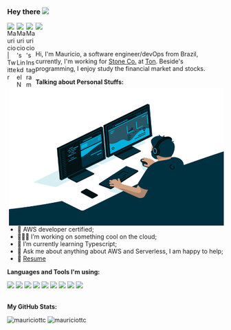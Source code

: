 ### Hey there <img src="https://media.giphy.com/media/hvRJCLFzcasrR4ia7z/giphy.gif" width="25px">
<a href="https://twitter.com/404">
  <img align="left" alt="Mauricio | Twitter" width="22px" src="https://cdn.jsdelivr.net/npm/simple-icons@v3/icons/twitter.svg" />
</a>
<a href="https://www.linkedin.com/in/mauriciottc/">
  <img align="left" alt="Mauricio's LinkdeIN" width="22px" src="https://cdn.jsdelivr.net/npm/simple-icons@v3/icons/linkedin.svg" />
</a>
<a href="https://www.instagram.com/mauriciotetech/">
  <img align="left" alt="Mauricio's Instagram" width="22px" src="https://cdn.jsdelivr.net/npm/simple-icons@v3/icons/instagram.svg" />
</a>

![](https://visitor-badge.glitch.me/badge?page_id=mauriciottc.mauriciottc)

<br />

Hi, I'm Maurício, a software engineer/devOps from Brazil, currently, I'm working for [Stone Co.](https://www.stone.co/) at [Ton](https://ton.stone.com.br). Beside's programming, I enjoy study the financial market and stocks.

  <img align="right" alt="GIF" src="https://github.com/mauriciottc/mauriciottc/blob/main/code.gif?raw=true" width="500" height="320" />
  
**Talking about Personal Stuffs:**

- 📜 AWS developer certified;
- 👨🏽‍💻 I’m working on something cool on the cloud;
- 🌱 I’m currently learning Typescript;
- 💬 Ask me about anything about AWS and Serverless, I am happy to help;
- 📝 [Resume]()

**Languages and Tools I'm using:**  

<div float="left">
  <img src="https://img.shields.io/badge/Amazon_AWS-%23232F3E?logo=amazon-aws&logoColor=white&style=flat-square"/>
  <img src="https://img.shields.io/badge/Node.js-%2343853D?&logo=node.js&logoColor=white&style=flat-square"/>
  <img src="https://img.shields.io/badge/Terraform-%23623CE4?logo=terraform&logoColor=white&style=flat-square"/>
  <img src="https://img.shields.io/badge/GitHub_Actions-%232088FF?&logo=github-actions&logoColor=white&style=flat-square"/>
  <img src="https://img.shields.io/badge/OpenAPI-%236BA539?logo=openapi-initiative&logoColor=white&style=flat-square"/>
  <img src="https://img.shields.io/badge/Jest-%23C21325?&logo=jest&logoColor=white&style=flat-square"/>
  <img src="https://img.shields.io/badge/ESLint-%234B32C3?&logo=eslint&logoColor=white&style=flat-square"/>
  <img src="https://img.shields.io/badge/TypeScript-%23007ACC?&logo=typescript&logoColor=white&style=flat-square"/>
  <img src="https://img.shields.io/badge/GitHub-%23181717?&logo=github&logoColor=white&style=flat-square"/>
<div>
<br />

**My GitHub Stats:**

<div float="left">
    <img src="https://github-readme-stats.vercel.app/api?username=mauriciottc&show_icons=true&theme=gotham" alt="mauriciottc" />
    <img src="https://github-readme-stats.vercel.app/api/top-langs/?username=mauriciottc&theme=gotham" alt="mauriciottc" />
<div>